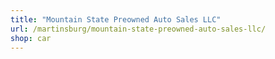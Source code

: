 ```yaml
---
title: "Mountain State Preowned Auto Sales LLC"
url: /martinsburg/mountain-state-preowned-auto-sales-llc/
shop: car
---
```

